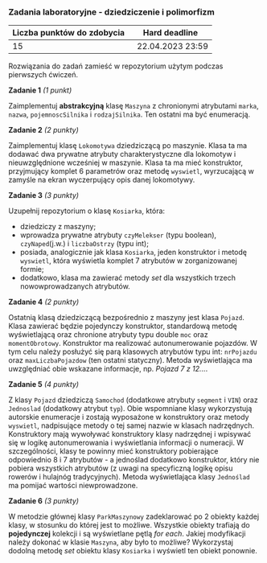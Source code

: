 ### Zadania laboratoryjne - dziedziczenie i polimorfizm

| Liczba punktów do zdobycia  | Hard deadline   |
| ------------ | ------------ |
| 15  | 22.04.2023  23:59|


Rozwiązania do zadań zamieść w repozytorium użytym podczas pierwszych ćwiczeń.


**Zadanie 1** *(1 punkt)*

Zaimplementuj **abstrakcyjną** klasę `Maszyna` z chronionymi atrybutami `marka`, `nazwa`, `pojemnoscSilnika` i `rodzajSilnika`. Ten ostatni ma być enumeracją.

**Zadanie 2** *(2 punkty)*

Zaimplementuj klasę `Lokomotywa` dziedziczącą po maszynie. Klasa ta ma dodawać dwa prywatne atrybuty charakterystyczne dla lokomotyw i nieuwzględnione wcześniej w maszynie. Klasa ta ma mieć konstruktor, przyjmujący komplet 6 parametrów oraz metodę `wyswietl`, wyrzucającą w zamyśle na ekran wyczerpujący opis danej lokomotywy.

**Zadanie 3** *(3 punkty)*

Uzupełnij repozytorium o klasę `Kosiarka`, która:
- dziedziczy z maszyny;
- wprowadza prywatne atrybuty `czyMelekser` (typu boolean), `czyNaped`(j.w.) i `liczbaOstrzy` (typu int);
- posiada, analogicznie jak klasa `Kosiarka`, jeden konstruktor i metodę `wyswietl`, która wyświetla komplet 7 atrybutów w zorganizowanej formie;
- dodatkowo, klasa ma zawierać metody *set* dla wszystkich trzech nowowprowadzanych atrybutów.

**Zadanie 4** *(2 punkty)*

Ostatnią klasą dziedziczącą bezpośrednio z maszyny jest klasa `Pojazd`. Klasa zawierać będzie pojedynczy konstruktor, standardową metodę wyświetlającą oraz chronione atrybuty typu double `moc` oraz `momentObrotowy`. Konstruktor ma realizować autonumerowanie pojazdów. W tym celu należy posłużyć się parą klasowych atrybutów typu int: `nrPojazdu` oraz `maxLiczbaPojazdow` (ten ostatni statyczny). Metoda wyświetlająca ma uwzględniać obie wskazane informacje, np. *Pojazd 7 z 12...*.

**Zadanie 5** *(4 punkty)*

Z klasy `Pojazd` dziedziczą `Samochod` (dodatkowe atrybuty `segment` i `VIN`) oraz `Jednoslad` (dodatkowy atrybut `typ`). Obie wspomniane klasy wykorzystują autorskie enumeracje i zostają wyposażone w konstruktory oraz metody `wyswietl`, nadpisujące metody o tej samej nazwie w klasach nadrzędnych. Konstruktory mają wywoływać konstruktory klasy nadrzędnej i wpisywać się w logikę autonumerowania i wyświetlania informacji o numeracji. W szczególności, klasy te powinny mieć konstruktory pobierające odpowiednio 8 i 7 atrybutów - a jednoślad dodatkowo konstruktor, który nie pobiera wszystkich atrybutów (z uwagi na specyficzną logikę opisu rowerów i hulajnóg tradycyjnych). Metoda wyświetlająca klasy `Jednoślad` ma pomijać wartości niewprowadzone.

**Zadanie 6** *(3 punkty)*

W metodzie głównej klasy `ParkMaszynowy` zadeklarować po 2 obiekty każdej klasy, w stosunku do której jest to możliwe. Wszystkie obiekty trafiają do **pojedynczej** kolekcji i są wyświetlane pętlą *for each*. Jakiej modyfikacji należy dokonać w klasie `Maszyna`, aby było to możliwe? Wykorzystaj dodolną metodę *set* obiektu klasy `Kosiarka` i wyświetl ten obiekt ponownie.

